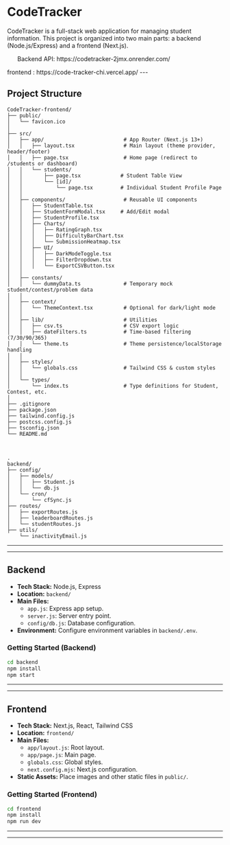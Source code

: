 # CodeTracker

CodeTracker is a full-stack web application for managing student information. This project is organized into two main parts: a backend (Node.js/Express) and a frontend (Next.js).

<ul>Backend API: <a>https://codetracker-2jmx.onrender.com/</a></ul>
frontend : <a>https://code-tracker-chi.vercel.app/</a>
---

## Project Structure



```
CodeTracker-frontend/
├── public/
│   └── favicon.ico
│
├── src/
│   ├── app/                          # App Router (Next.js 13+)
│   │   ├── layout.tsx                # Main layout (theme provider, header/footer)
│   │   ├── page.tsx                  # Home page (redirect to /students or dashboard)
│   │   └── students/
│   │       ├── page.tsx             # Student Table View
│   │       └── [id]/
│   │           └── page.tsx         # Individual Student Profile Page
│   │
│   ├── components/                   # Reusable UI components
│   │   ├── StudentTable.tsx
│   │   ├── StudentFormModal.tsx     # Add/Edit modal
│   │   ├── StudentProfile.tsx
│   │   ├── Charts/
│   │   │   ├── RatingGraph.tsx
│   │   │   ├── DifficultyBarChart.tsx
│   │   │   └── SubmissionHeatmap.tsx
│   │   ├── UI/
│   │   │   ├── DarkModeToggle.tsx
│   │   │   ├── FilterDropdown.tsx
│   │   │   └── ExportCSVButton.tsx
│   │
│   ├── constants/
│   │   └── dummyData.ts              # Temporary mock student/contest/problem data
│   │
│   ├── context/
│   │   └── ThemeContext.tsx          # Optional for dark/light mode
│   │
│   ├── lib/                          # Utilities
│   │   ├── csv.ts                    # CSV export logic
│   │   ├── dateFilters.ts            # Time-based filtering (7/30/90/365)
│   │   └── theme.ts                  # Theme persistence/localStorage handling
│   │
│   ├── styles/
│   │   └── globals.css               # Tailwind CSS & custom styles
│   │
│   └── types/
│       └── index.ts                  # Type definitions for Student, Contest, etc.
│
├── .gitignore
├── package.json
├── tailwind.config.js
├── postcss.config.js
├── tsconfig.json
└── README.md



.
backend/
├── config/
│   ├── models/
│   │   ├── Student.js
│   │   └── db.js
│   └── cron/
│       └── cfSync.js
├── routes/
│   ├── exportRoutes.js
│   ├── leaderboardRoutes.js
│   └── studentRoutes.js
├── utils/
    └── inactivityEmail.js

```

---
---

## Backend

- **Tech Stack:** Node.js, Express
- **Location:** `backend/`
- **Main Files:**
  - `app.js`: Express app setup.
  - `server.js`: Server entry point.
  - `config/db.js`: Database configuration.
- **Environment:** Configure environment variables in `backend/.env`.

### Getting Started (Backend)

```sh
cd backend
npm install
npm start
```

---
---

## Frontend

- **Tech Stack:** Next.js, React, Tailwind CSS
- **Location:** `frontend/`
- **Main Files:**
  - `app/layout.js`: Root layout.
  - `app/page.js`: Main page.
  - `globals.css`: Global styles.
  - `next.config.mjs`: Next.js configuration.
- **Static Assets:** Place images and other static files in `public/`.

### Getting Started (Frontend)

```sh
cd frontend
npm install
npm run dev
```

---
---
